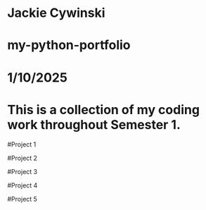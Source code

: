 # Jackie Cywinski
# my-python-portfolio
# 1/10/2025
# This is a collection of my coding work throughout Semester 1.



#Project 1


#Project 2


#Project 3


#Project 4


#Project 5

